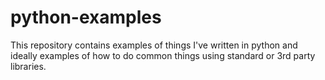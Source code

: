 # python-examples

This repository contains examples of things I've written in python and ideally examples of how to do common things using standard or 3rd party libraries.

